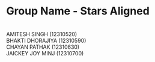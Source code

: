 # Group Name - Stars Aligned 
<br>
AMITESH SINGH (12310520) 
<br>
BHAKTI DHORAJIYA (12310590) 
<br>
CHAYAN PATHAK (12310630)
<br>
JAICKEY JOY MINJ (12310700)
